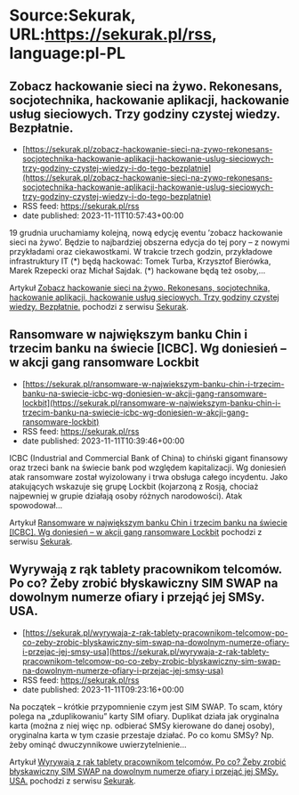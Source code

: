 # Source:Sekurak, URL:https://sekurak.pl/rss, language:pl-PL

## Zobacz hackowanie sieci na żywo. Rekonesans, socjotechnika, hackowanie aplikacji, hackowanie usług sieciowych. Trzy godziny czystej wiedzy. Bezpłatnie.
 - [https://sekurak.pl/zobacz-hackowanie-sieci-na-zywo-rekonesans-socjotechnika-hackowanie-aplikacji-hackowanie-uslug-sieciowych-trzy-godziny-czystej-wiedzy-i-do-tego-bezplatnie](https://sekurak.pl/zobacz-hackowanie-sieci-na-zywo-rekonesans-socjotechnika-hackowanie-aplikacji-hackowanie-uslug-sieciowych-trzy-godziny-czystej-wiedzy-i-do-tego-bezplatnie)
 - RSS feed: https://sekurak.pl/rss
 - date published: 2023-11-11T10:57:43+00:00

<p>19 grudnia uruchamiamy kolejną, nową edycję eventu &#8217;zobacz hackowanie sieci na żywo&#8217;. Będzie to najbardziej obszerna edycja do tej pory &#8211; z nowymi przykładami oraz ciekawostkami. W trakcie trzech godzin, przykładowe infrastruktury IT (*) będą hackować: Tomek Turba, Krzysztof Bierówka, Marek Rzepecki oraz Michał Sajdak. (*) hackowane będą też osoby,...</p>
<p>Artykuł <a href="https://sekurak.pl/zobacz-hackowanie-sieci-na-zywo-rekonesans-socjotechnika-hackowanie-aplikacji-hackowanie-uslug-sieciowych-trzy-godziny-czystej-wiedzy-i-do-tego-bezplatnie/" rel="nofollow">Zobacz hackowanie sieci na żywo. Rekonesans, socjotechnika, hackowanie aplikacji, hackowanie usług sieciowych. Trzy godziny czystej wiedzy. Bezpłatnie.</a> pochodzi z serwisu <a href="https://sekurak.pl" rel="nofollow">Sekurak</a>.</p>

## Ransomware w największym banku Chin i trzecim banku na świecie [ICBC]. Wg doniesień – w akcji gang ransomware Lockbit
 - [https://sekurak.pl/ransomware-w-najwiekszym-banku-chin-i-trzecim-banku-na-swiecie-icbc-wg-doniesien-w-akcji-gang-ransomware-lockbit](https://sekurak.pl/ransomware-w-najwiekszym-banku-chin-i-trzecim-banku-na-swiecie-icbc-wg-doniesien-w-akcji-gang-ransomware-lockbit)
 - RSS feed: https://sekurak.pl/rss
 - date published: 2023-11-11T10:39:46+00:00

<p>ICBC (Industrial and Commercial Bank of China) to chiński gigant finansowy oraz trzeci bank na świecie bank pod względem kapitalizacji. Wg doniesień atak ransomware został wyizolowany i trwa obsługa całego incydentu. Jako atakujących wskazuje się grupę Lockbit (kojarzoną z Rosją, chociaż najpewniej w grupie działają osoby różnych narodowości). Atak spowodował...</p>
<p>Artykuł <a href="https://sekurak.pl/ransomware-w-najwiekszym-banku-chin-i-trzecim-banku-na-swiecie-icbc-wg-doniesien-w-akcji-gang-ransomware-lockbit/" rel="nofollow">Ransomware w największym banku Chin i trzecim banku na świecie [ICBC]. Wg doniesień &#8211; w akcji gang ransomware Lockbit</a> pochodzi z serwisu <a href="https://sekurak.pl" rel="nofollow">Sekurak</a>.</p>

## Wyrywają z rąk tablety pracownikom telcomów. Po co? Żeby zrobić błyskawiczny SIM SWAP na dowolnym numerze ofiary i przejąć jej SMSy. USA.
 - [https://sekurak.pl/wyrywaja-z-rak-tablety-pracownikom-telcomow-po-co-zeby-zrobic-blyskawiczny-sim-swap-na-dowolnym-numerze-ofiary-i-przejac-jej-smsy-usa](https://sekurak.pl/wyrywaja-z-rak-tablety-pracownikom-telcomow-po-co-zeby-zrobic-blyskawiczny-sim-swap-na-dowolnym-numerze-ofiary-i-przejac-jej-smsy-usa)
 - RSS feed: https://sekurak.pl/rss
 - date published: 2023-11-11T09:23:16+00:00

<p>Na początek &#8211; krótkie przypomnienie czym jest SIM SWAP. To scam, który polega na &#8222;zduplikowaniu&#8221; karty SIM ofiary. Duplikat działa jak oryginalna karta (można z niej więc np. odbierać SMSy kierowane do danej osoby), oryginalna karta w tym czasie przestaje działać. Po co komu SMSy? Np. żeby ominąć dwuczynnikowe uwierzytelnienie...</p>
<p>Artykuł <a href="https://sekurak.pl/wyrywaja-z-rak-tablety-pracownikom-telcomow-po-co-zeby-zrobic-blyskawiczny-sim-swap-na-dowolnym-numerze-ofiary-i-przejac-jej-smsy-usa/" rel="nofollow">Wyrywają z rąk tablety pracownikom telcomów. Po co? Żeby zrobić błyskawiczny SIM SWAP na dowolnym numerze ofiary i przejąć jej SMSy. USA.</a> pochodzi z serwisu <a href="https://sekurak.pl" rel="nofollow">Sekurak</a>.</p>

